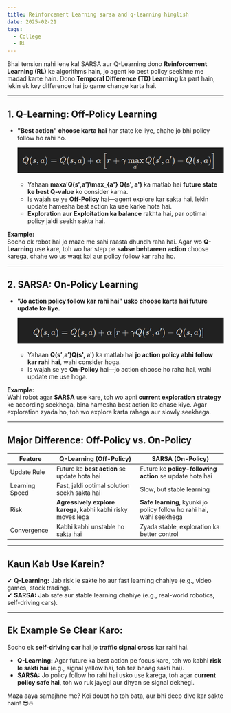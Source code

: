 ```yaml
---
title: Reinforcement Learning sarsa and q-learning hinglish
date: 2025-02-21
tags:
  - College
  - RL
---
```


Bhai tension nahi lene ka! SARSA aur Q-Learning dono **Reinforcement Learning (RL)** ke algorithms hain, jo agent ko best policy seekhne me madad karte hain. Dono **Temporal Difference (TD) Learning** ka part hain, lekin ek key difference hai jo game change karta hai.

---

## **1. Q-Learning: Off-Policy Learning**

- **"Best action" choose karta hai** har state ke liye, chahe jo bhi policy follow ho rahi ho.

	![alt text](Pastedimage20250217225545.png)


    - Yahaan **max⁡a′Q(s′,a′)\max_{a'} Q(s', a')** ka matlab hai **future state ke best Q-value** ko consider karna.
    - Is wajah se ye **Off-Policy** hai—agent explore kar sakta hai, lekin update hamesha best action ka use karke hota hai.
    - **Exploration aur Exploitation ka balance** rakhta hai, par optimal policy jaldi seekh sakta hai.

**Example:**  
Socho ek robot hai jo maze me sahi raasta dhundh raha hai. Agar wo **Q-Learning** use kare, toh wo har step pe **sabse behtareen action** choose karega, chahe wo us waqt koi aur policy follow kar raha ho.

---

## **2. SARSA: On-Policy Learning**

- **"Jo action policy follow kar rahi hai" usko choose karta hai future update ke liye.**

	![alt text](Pastedimage20250217225607.png)

    - Yahaan **Q(s′,a′)Q(s', a')** ka matlab hai **jo action policy abhi follow kar rahi hai**, wahi consider hoga.
    - Is wajah se ye **On-Policy** hai—jo action choose ho raha hai, wahi update me use hoga.

**Example:**  
Wahi robot agar **SARSA** use kare, toh wo apni **current exploration strategy** ke according seekhega, bina hamesha best action ko chase kiye. Agar exploration zyada ho, toh wo explore karta rahega aur slowly seekhega.

---

## **Major Difference: Off-Policy vs. On-Policy**

|Feature|Q-Learning (Off-Policy)|SARSA (On-Policy)|
|---|---|---|
|Update Rule|Future ke **best action** se update hota hai|Future ke **policy-following action** se update hota hai|
|Learning Speed|Fast, jaldi optimal solution seekh sakta hai|Slow, but stable learning|
|Risk|**Agressively explore karega**, kabhi kabhi risky moves lega|**Safe learning**, kyunki jo policy follow ho rahi hai, wahi seekhega|
|Convergence|Kabhi kabhi unstable ho sakta hai|Zyada stable, exploration ka better control|

---

## **Kaun Kab Use Karein?**

✔ **Q-Learning:** Jab risk le sakte ho aur fast learning chahiye (e.g., video games, stock trading).  
✔ **SARSA:** Jab safe aur stable learning chahiye (e.g., real-world robotics, self-driving cars).

---

## **Ek Example Se Clear Karo:**

Socho ek **self-driving car** hai jo **traffic signal cross** kar rahi hai.

- **Q-Learning:** Agar future ka best action pe focus kare, toh wo kabhi **risk le sakti hai** (e.g., signal yellow hai, toh tez bhaag sakti hai).
- **SARSA:** Jo policy follow ho rahi hai usko use karega, toh agar **current policy safe hai**, toh wo ruk jayegi aur dhyan se signal dekhegi.

Maza aaya samajhne me? Koi doubt ho toh bata, aur bhi deep dive kar sakte hain! 😎🔥